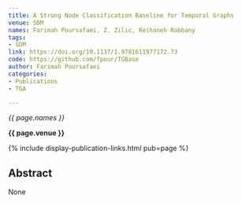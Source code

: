 ```yaml
---
title: A Strong Node Classification Baseline for Temporal Graphs
venue: SDM
names: Farimah Poursafaei, Z. Zilic, Reihaneh Rabbany
tags:
- SDM
link: https://doi.org/10.1137/1.9781611977172.73
code: https://github.com/fpour/TGBase
author: Farimah Poursafaei
categories: 
- Publications
- TGA

---
```


*{{ page.names }}*

**{{ page.venue }}**

{% include display-publication-links.html pub=page %}

## Abstract

None